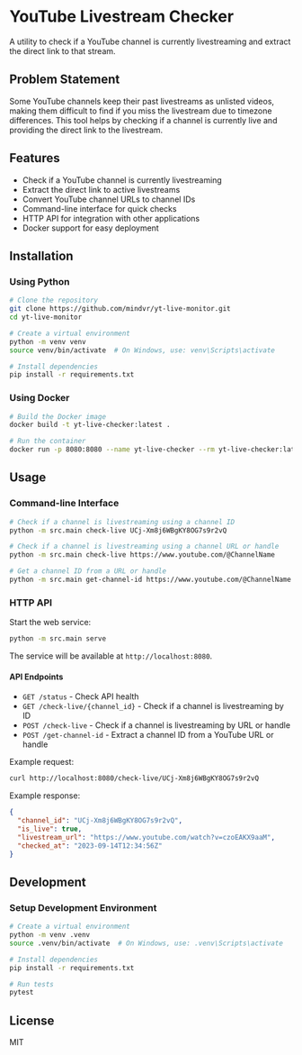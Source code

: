 # YouTube Livestream Checker

A utility to check if a YouTube channel is currently livestreaming and extract the direct link to that stream.

## Problem Statement

Some YouTube channels keep their past livestreams as unlisted videos, making them difficult to find if you miss the livestream due to timezone differences. This tool helps by checking if a channel is currently live and providing the direct link to the livestream.

## Features

- Check if a YouTube channel is currently livestreaming
- Extract the direct link to active livestreams
- Convert YouTube channel URLs to channel IDs
- Command-line interface for quick checks
- HTTP API for integration with other applications
- Docker support for easy deployment

## Installation

### Using Python

```bash
# Clone the repository
git clone https://github.com/mindvr/yt-live-monitor.git
cd yt-live-monitor

# Create a virtual environment
python -m venv venv
source venv/bin/activate  # On Windows, use: venv\Scripts\activate

# Install dependencies
pip install -r requirements.txt
```

### Using Docker

```bash
# Build the Docker image
docker build -t yt-live-checker:latest .

# Run the container
docker run -p 8080:8080 --name yt-live-checker --rm yt-live-checker:latest
```

## Usage

### Command-line Interface

```bash
# Check if a channel is livestreaming using a channel ID
python -m src.main check-live UCj-Xm8j6WBgKY8OG7s9r2vQ

# Check if a channel is livestreaming using a channel URL or handle
python -m src.main check-live https://www.youtube.com/@ChannelName

# Get a channel ID from a URL or handle
python -m src.main get-channel-id https://www.youtube.com/@ChannelName
```

### HTTP API

Start the web service:

```bash
python -m src.main serve
```

The service will be available at `http://localhost:8080`.

#### API Endpoints

- `GET /status` - Check API health
- `GET /check-live/{channel_id}` - Check if a channel is livestreaming by ID
- `POST /check-live` - Check if a channel is livestreaming by URL or handle
- `POST /get-channel-id` - Extract a channel ID from a YouTube URL or handle

Example request:
```bash
curl http://localhost:8080/check-live/UCj-Xm8j6WBgKY8OG7s9r2vQ
```

Example response:
```json
{
  "channel_id": "UCj-Xm8j6WBgKY8OG7s9r2vQ",
  "is_live": true,
  "livestream_url": "https://www.youtube.com/watch?v=czoEAKX9aaM",
  "checked_at": "2023-09-14T12:34:56Z"
}
```

## Development

### Setup Development Environment

```bash
# Create a virtual environment
python -m venv .venv
source .venv/bin/activate  # On Windows, use: .venv\Scripts\activate

# Install dependencies
pip install -r requirements.txt

# Run tests
pytest
```

## License

MIT
